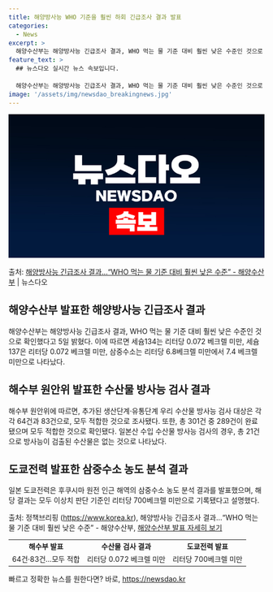 ```yaml
---
title: 해양방사능 WHO 기준을 훨씬 하회 긴급조사 결과 발표
categories:
  - News
excerpt: >
  해양수산부는 해양방사능 긴급조사 결과, WHO 먹는 물 기준 대비 훨씬 낮은 수준인 것으로 확인했다고 5일 …
feature_text: >
  ## 뉴스다오 실시간 뉴스 속보입니다.

  해양수산부는 해양방사능 긴급조사 결과, WHO 먹는 물 기준 대비 훨씬 낮은 수준인 것으로 확인했다고 5일 …
image: '/assets/img/newsdao_breakingnews.jpg'
---
```


![뉴스다오 속보](/assets/img/newsdao_breakingnews.jpg)

<p>출처: <a href="https://newsdao.kr/2733" rel="dofollow">해양방사능 긴급조사 결과…“WHO 먹는 물 기준 대비 훨씬 낮은 수준” - 해양수산부</a> | 뉴스다오</p>

<h2 data-ke-size="size26">해양수산부 발표한 해양방사능 긴급조사 결과</h2>
<p data-ke-size="size16">해양수산부는 해양방사능 긴급조사 결과, WHO 먹는 물 기준 대비 훨씬 낮은 수준인 것으로 확인했다고 5일 밝혔다. 이에 따르면 세슘134는 리터당 0.072 베크렐 미만, 세슘137은 리터당 0.072 베크렐 미만, 삼중수소는 리터당 6.8베크렐 미만에서 7.4 베크렐 미만으로 나타났다.</p>

<h2 data-ke-size="size26">해수부 원안위 발표한 수산물 방사능 검사 결과</h2>
<p data-ke-size="size16">해수부 원안위에 따르면, 추가된 생산단계·유통단계 우리 수산물 방사능 검사 대상은 각각 64건과 83건으로, 모두 적합한 것으로 조사됐다. 또한, 총 301건 중 289건이 완료됐으며 모두 적합한 것으로 확인됐다. 일본산 수입 수산물 방사능 검사의 경우, 총 21건으로 방사능이 검출된 수산물은 없는 것으로 나타났다.</p>

<h2 data-ke-size="size26">도쿄전력 발표한 삼중수소 농도 분석 결과</h2>
<p data-ke-size="size16">일본 도쿄전력은 후쿠시마 원전 인근 해역의 삼중수소 농도 분석 결과를 발표했으며, 해당 결과는 모두 이상치 판단 기준인 리터당 700베크렐 미만으로 기록됐다고 설명했다.</p>

출처: 정책브리핑 (https://www.korea.kr), 해양방사능 긴급조사 결과…“WHO 먹는 물 기준 대비 훨씬 낮은 수준” - 해양수산부, <a href="https://newsdao.kr/2733">해양수산부 발표 자세히 보기</a>

<table>
    <tr>
        <td style="text-align: center; height: 17px;"><b>해수부 발표</b></td>
        <td style="text-align: center; height: 17px;"><b>수산물 검사 결과</b></td>
        <td style="text-align: center;"><b>도쿄전력 발표</b></td>
    </tr>
    <tr>
        <td style="text-align: center;">64건·83건…모두 적합</td>
        <td style="text-align: center;">리터당 0.072 베크렐 미만</td>
        <td style="text-align: center;">리터당 700베크렐 미만</td>
    </tr>
</table> 

빠르고 정확한 뉴스를 원한다면? 바로, <a href="https://newsdao.kr" rel="dofollow">https://newsdao.kr</a>


    
